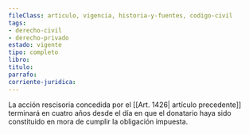 ```yaml
---
fileClass: articulo, vigencia, historia-y-fuentes, codigo-civil
tags:
- derecho-civil
- derecho-privado
estado: vigente
tipo: completo
libro:
titulo:
parrafo:
corriente-juridica:
---
```

La acción rescisoria concedida por el [[Art. 1426| artículo precedente]] terminará en cuatro años desde el día en que el donatario haya sido constituido en mora de cumplir la obligación impuesta.